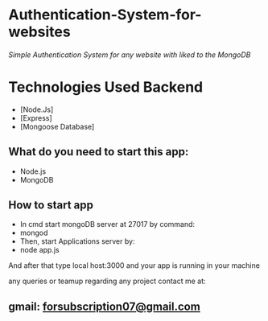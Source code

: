 # Authentication-System-for-websites
###### Simple Authentication System for any website with liked to the MongoDB

# Technologies Used Backend
* [Node.Js]
* [Express]
* [Mongoose Database]

## What do you need to start this app:
- Node.js 
- MongoDB

## How to start app
- In cmd start mongoDB server at 27017 by command:
- mongod
- Then, start Applications server by:
- node app.js

And after that type local host:3000 and your app is running in your machine

any queries or teamup regarding any project contact me at:
## gmail: forsubscription07@gmail.com
